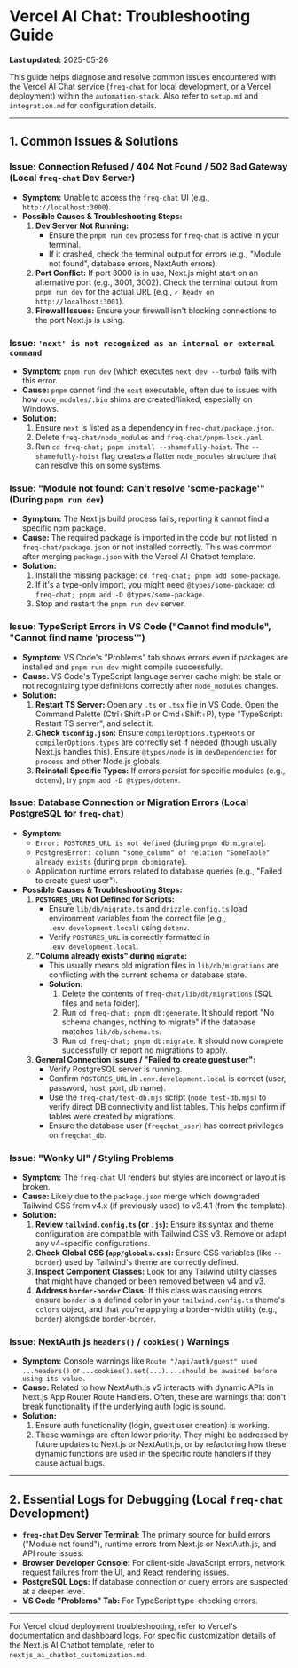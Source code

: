 # Vercel AI Chat: Troubleshooting Guide

**Last updated:** 2025-05-26

This guide helps diagnose and resolve common issues encountered with the Vercel AI Chat service (`freq-chat` for local development, or a Vercel deployment) within the `automation-stack`. Also refer to `setup.md` and `integration.md` for configuration details.

---

## 1. Common Issues & Solutions

### Issue: Connection Refused / 404 Not Found / 502 Bad Gateway (Local `freq-chat` Dev Server)

*   **Symptom:** Unable to access the `freq-chat` UI (e.g., `http://localhost:3000`).
*   **Possible Causes & Troubleshooting Steps:**
    1.  **Dev Server Not Running:**
        *   Ensure the `pnpm run dev` process for `freq-chat` is active in your terminal.
        *   If it crashed, check the terminal output for errors (e.g., "Module not found", database errors, NextAuth errors).
    2.  **Port Conflict:** If port 3000 is in use, Next.js might start on an alternative port (e.g., 3001, 3002). Check the terminal output from `pnpm run dev` for the actual URL (e.g., `✓ Ready on http://localhost:3001`).
    3.  **Firewall Issues:** Ensure your firewall isn't blocking connections to the port Next.js is using.

### Issue: `'next' is not recognized as an internal or external command`

*   **Symptom:** `pnpm run dev` (which executes `next dev --turbo`) fails with this error.
*   **Cause:** `pnpm` cannot find the `next` executable, often due to issues with how `node_modules/.bin` shims are created/linked, especially on Windows.
*   **Solution:**
    1.  Ensure `next` is listed as a dependency in `freq-chat/package.json`.
    2.  Delete `freq-chat/node_modules` and `freq-chat/pnpm-lock.yaml`.
    3.  Run `cd freq-chat; pnpm install --shamefully-hoist`. The `--shamefully-hoist` flag creates a flatter `node_modules` structure that can resolve this on some systems.

### Issue: "Module not found: Can't resolve 'some-package'" (During `pnpm run dev`)

*   **Symptom:** The Next.js build process fails, reporting it cannot find a specific npm package.
*   **Cause:** The required package is imported in the code but not listed in `freq-chat/package.json` or not installed correctly. This was common after merging `package.json` with the Vercel AI Chatbot template.
*   **Solution:**
    1.  Install the missing package: `cd freq-chat; pnpm add some-package`.
    2.  If it's a type-only import, you might need `@types/some-package`: `cd freq-chat; pnpm add -D @types/some-package`.
    3.  Stop and restart the `pnpm run dev` server.

### Issue: TypeScript Errors in VS Code ("Cannot find module", "Cannot find name 'process'")

*   **Symptom:** VS Code's "Problems" tab shows errors even if packages are installed and `pnpm run dev` might compile successfully.
*   **Cause:** VS Code's TypeScript language server cache might be stale or not recognizing type definitions correctly after `node_modules` changes.
*   **Solution:**
    1.  **Restart TS Server:** Open any `.ts` or `.tsx` file in VS Code. Open the Command Palette (Ctrl+Shift+P or Cmd+Shift+P), type "TypeScript: Restart TS server", and select it.
    2.  **Check `tsconfig.json`:** Ensure `compilerOptions.typeRoots` or `compilerOptions.types` are correctly set if needed (though usually Next.js handles this). Ensure `@types/node` is in `devDependencies` for `process` and other Node.js globals.
    3.  **Reinstall Specific Types:** If errors persist for specific modules (e.g., `dotenv`), try `pnpm add -D @types/dotenv`.

### Issue: Database Connection or Migration Errors (Local PostgreSQL for `freq-chat`)

*   **Symptom:**
    *   `Error: POSTGRES_URL is not defined` (during `pnpm db:migrate`).
    *   `PostgresError: column "some_column" of relation "SomeTable" already exists` (during `pnpm db:migrate`).
    *   Application runtime errors related to database queries (e.g., "Failed to create guest user").
*   **Possible Causes & Troubleshooting Steps:**
    1.  **`POSTGRES_URL` Not Defined for Scripts:**
        *   Ensure `lib/db/migrate.ts` and `drizzle.config.ts` load environment variables from the correct file (e.g., `.env.development.local`) using `dotenv`.
        *   Verify `POSTGRES_URL` is correctly formatted in `.env.development.local`.
    2.  **"Column already exists" during `migrate`:**
        *   This usually means old migration files in `lib/db/migrations` are conflicting with the current schema or database state.
        *   **Solution:**
            1.  Delete the contents of `freq-chat/lib/db/migrations` (SQL files and `meta` folder).
            2.  Run `cd freq-chat; pnpm db:generate`. It should report "No schema changes, nothing to migrate" if the database matches `lib/db/schema.ts`.
            3.  Run `cd freq-chat; pnpm db:migrate`. It should now complete successfully or report no migrations to apply.
    3.  **General Connection Issues / "Failed to create guest user":**
        *   Verify PostgreSQL server is running.
        *   Confirm `POSTGRES_URL` in `.env.development.local` is correct (user, password, host, port, db name).
        *   Use the `freq-chat/test-db.mjs` script (`node test-db.mjs`) to verify direct DB connectivity and list tables. This helps confirm if tables were created by migrations.
        *   Ensure the database user (`freqchat_user`) has correct privileges on `freqchat_db`.

### Issue: "Wonky UI" / Styling Problems

*   **Symptom:** The `freq-chat` UI renders but styles are incorrect or layout is broken.
*   **Cause:** Likely due to the `package.json` merge which downgraded Tailwind CSS from v4.x (if previously used) to v3.4.1 (from the template).
*   **Solution:**
    1.  **Review `tailwind.config.ts` (or `.js`):** Ensure its syntax and theme configuration are compatible with Tailwind CSS v3. Remove or adapt any v4-specific configurations.
    2.  **Check Global CSS (`app/globals.css`):** Ensure CSS variables (like `--border`) used by Tailwind's theme are correctly defined.
    3.  **Inspect Component Classes:** Look for any Tailwind utility classes that might have changed or been removed between v4 and v3.
    4.  **Address `border-border` Class:** If this class was causing errors, ensure `border` is a defined color in your `tailwind.config.ts` theme's `colors` object, and that you're applying a border-width utility (e.g., `border`) alongside `border-border`.

### Issue: NextAuth.js `headers()` / `cookies()` Warnings

*   **Symptom:** Console warnings like `Route "/api/auth/guest" used ...headers()` or `...cookies().set(...)`. `...should be awaited before using its value.`
*   **Cause:** Related to how NextAuth.js v5 interacts with dynamic APIs in Next.js App Router Route Handlers. Often, these are warnings that don't break functionality if the underlying auth logic is sound.
*   **Solution:**
    1.  Ensure auth functionality (login, guest user creation) is working.
    2.  These warnings are often lower priority. They might be addressed by future updates to Next.js or NextAuth.js, or by refactoring how these dynamic functions are used in the specific route handlers if they cause actual bugs.

---

## 2. Essential Logs for Debugging (Local `freq-chat` Development)

*   **`freq-chat` Dev Server Terminal:** The primary source for build errors ("Module not found"), runtime errors from Next.js or NextAuth.js, and API route issues.
*   **Browser Developer Console:** For client-side JavaScript errors, network request failures from the UI, and React rendering issues.
*   **PostgreSQL Logs:** If database connection or query errors are suspected at a deeper level.
*   **VS Code "Problems" Tab:** For TypeScript type-checking errors.

---

For Vercel cloud deployment troubleshooting, refer to Vercel's documentation and dashboard logs.
For specific customization details of the Next.js AI Chatbot template, refer to `nextjs_ai_chatbot_customization.md`.
